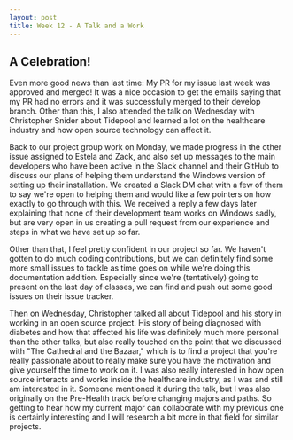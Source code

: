```yaml
---
layout: post
title: Week 12 - A Talk and a Work
---
```



## A Celebration!

Even more good news than last time: My PR for my issue last week was approved and merged! It was a nice occasion to get the emails saying that my PR had no errors and it was successfully merged to their develop branch. Other than this, I also attended the talk on Wednesday with Christopher Snider about Tidepool and learned a lot on the healthcare industry and how open source technology can affect it.

<!--more-->

Back to our project group work on Monday, we made progress in the other issue assigned to Estela and Zack, and also set up messages to the main developers who have been active in the Slack channel and their GitHub to discuss our plans of helping them understand the Windows version of setting up their installation. We created a Slack DM chat with a few of them to say we're open to helping them and would like a few pointers on how exactly to go through with this. We received a reply a few days later explaining that none of their development team works on Windows sadly, but are very open in us creating a pull request from our experience and steps in what we have set up so far. 

Other than that, I feel pretty confident in our project so far. We haven't gotten to do much coding contributions, but we can definitely find some more small issues to tackle as time goes on while we're doing this documentation addition. Especially since we're (tentatively) going to present on the last day of classes, we can find and push out some good issues on their issue tracker. 

Then on Wednesday, Christopher talked all about Tidepool and his story in working in an open source project. His story of being diagnosed with diabetes and how that affected his life was definitely much more personal than the other talks, but also really touched on the point that we discussed with "The Cathedral and the Bazaar," which is to find a project that you're really passionate about to really make sure you have the motivation and give yourself the time to work on it. I was also really interested in how open source interacts and works inside the healthcare industry, as I was and still am interested in it. Someone mentioned it during the talk, but I was also originally on the Pre-Health track before changing majors and paths. So getting to hear how my current major can collaborate with my previous one is certainly interesting and I will research a bit more in that field for similar projects. 
